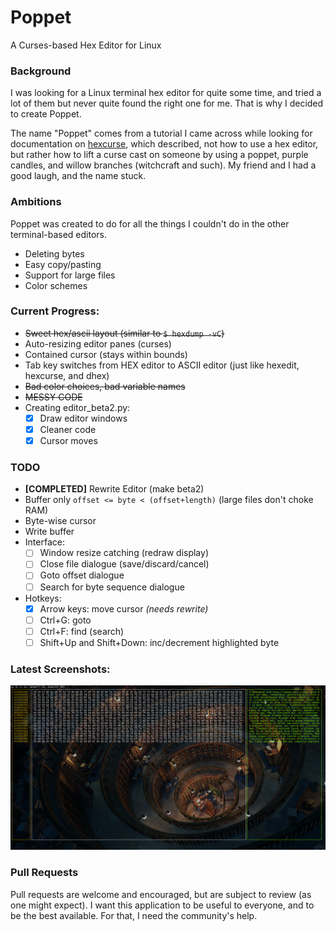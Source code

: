 # Poppet
A Curses-based Hex Editor for Linux

### Background
I was looking for a Linux terminal hex editor for quite some time, and tried a lot of them but never quite found the right one for me. That is why I decided to create Poppet.

The name "Poppet" comes from a tutorial I came across while looking for documentation on [hexcurse](https://github.com/LonnyGomes/hexcurse), which described, not how to use a hex editor, but rather how to lift a curse cast on someone by using a poppet, purple candles, and willow branches (witchcraft and such). My friend and I had a good laugh, and the name stuck.

### Ambitions
Poppet was created to do for all the things I couldn't do in the other terminal-based editors.
- Deleting bytes
- Easy copy/pasting
- Support for large files
- Color schemes

### Current Progress:
- ~~Sweet hex/ascii layout (similar to `$ hexdump -vC`)~~
- Auto-resizing editor panes (curses)
- Contained cursor (stays within bounds)
- Tab key switches from HEX editor to ASCII editor (just like hexedit, hexcurse, and dhex)
- ~~Bad color choices, bad variable names~~
- ~~MESSY CODE~~
- Creating editor_beta2.py:
	- [x] Draw editor windows
	- [x] Cleaner code
	- [x] Cursor moves

### TODO
- **[COMPLETED]** Rewrite Editor (make beta2)
- Buffer only `offset <= byte < (offset+length)` (large files don't choke RAM)
- Byte-wise cursor
- Write buffer
- Interface:
	- [ ] Window resize catching (redraw display)
	- [ ] Close file dialogue (save/discard/cancel)
	- [ ] Goto offset dialogue
	- [ ] Search for byte sequence dialogue
- Hotkeys:
	- [x] Arrow keys: move cursor *(needs rewrite)*
	- [ ] Ctrl+G: goto
	- [ ] Ctrl+F: find (search)
	- [ ] Shift+Up and Shift+Down: inc/decrement highlighted byte

### Latest Screenshots:
![screenshot](https://raw.githubusercontent.com/Kagami95/Poppet/master/latest_screenshot.png)

### Pull Requests
Pull requests are welcome and encouraged, but are subject to review (as one might expect). I want this application to be useful to everyone, and to be the best available. For that, I need the community's  help.

